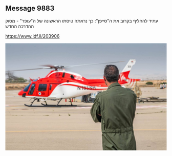 ## Message 9883

עתיד להחליף בקרוב את ה"סייפן": 
כך נראתה טיסתו הראשונה של ה"עופר" - מסוק ההדרכה החדש

https://www.idf.il/203906

![Photo](./9883/9883_photo.jpg)
